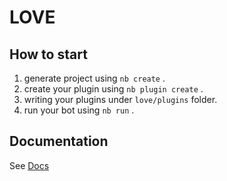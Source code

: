 # LOVE

## How to start

1. generate project using `nb create` .
2. create your plugin using `nb plugin create` .
3. writing your plugins under `love/plugins` folder.
4. run your bot using `nb run` .

## Documentation

See [Docs](https://v2.nonebot.dev/)
